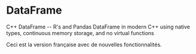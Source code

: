 # DataFrame
C++ DataFrame -- R's and Pandas DataFrame in modern C++ using native types, continuous memory storage, and no virtual functions

Ceci est la version française avec de nouvelles fonctionnalités.
